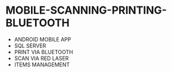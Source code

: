 # MOBILE-SCANNING-PRINTING-BLUETOOTH
<ul>
<li>ANDROID MOBILE APP 
<li> SQL SERVER
<li> PRINT VIA BLUETOOTH
<li> SCAN VIA RED LASER
<li> ITEMS MANAGEMENT
